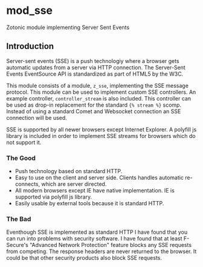 mod_sse
=======

Zotonic module implementing Server Sent Events

Introduction
------------

Server-sent events (SSE) is a push technologiy where a browser gets automatic updates from a server via HTTP connection. The Server-Sent Events EventSource API is standardized as part of HTML5 by the W3C.

This module consists of a module, ```z_sse```, implementing the SSE message protocol. This module can be used to implement custom SSE controllers. An example controller, ```controller_stream``` is also included. This controller can be used as drop-in replacement for the standard ```{% stream %}``` scomp. Instead of using a standard Comet and Websocket connection an SSE connection will be used.

SSE is supported by all newer browsers except Internet Explorer. A polyfill js library is included in order to implement SSE streams for browsers which do not support it.

### The Good

  - Push technology based on standard HTTP.
  - Easy to use on the client and server side. Clients handles automatic re-connects, which are server directed.
  - All modern browsers except IE have native implementation. IE is supported via polyfill js library.
  - Easily usable by external tools because it is standard HTTP.

### The Bad

Eventhough SSE is implemented as standard HTTP I have found that you can run into problems with security software. I have found that at least F-Secure's "Advanced Network Protection" feature blocks any SSE requests from competing. The response headers are never returned to the browser. It could be that other security products also block SSE requests.



